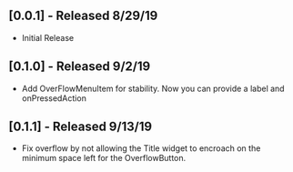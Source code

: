## [0.0.1] - Released 8/29/19

* Initial Release

## [0.1.0] - Released 9/2/19

* Add OverFlowMenuItem for stability. Now you can provide a label and onPressedAction

## [0.1.1] - Released 9/13/19

* Fix overflow by not allowing the Title widget to encroach on the minimum space left for 
  the OverflowButton.
  
 